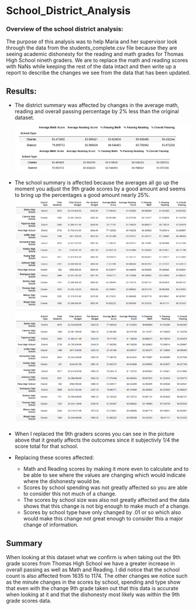 # School_District_Analysis

### Overview of the school district analysis:
The purpose of this analysis was to help Maria and her supervisor look through the data from the students_complete.csv file because they are seeing academic dishonesty for the reading and math grades for Thomas High School nineth graders. We are to replace the math and reading scores with NaNs while keeping the rest of the data intact and then write up a report to describe the changes we see from the data that has been updated.



## Results:

- The district summary was affected by changes in the average math, reading and overall passing percentage by 2% less than the original dataset. 
  
  ![Screenshot](/district_old.PNG)
    ![Screenshot](/District_new.PNG)
- The school summary is affected because the averages all go up the moment you adjust the 9th grade scores by a good amount and seems to bring up the percentages a good amount        nearly 25%.
   ![Screenshot](/Old_Sinfo.PNG)
    ![Screenshot](/New_Sinfo.PNG)
- When I replaced the 9th graders scores you can see in the picture above that it greatly affects the outcomes since it subjectivly 1/4 the score total for that school.
- Replacing these scores affected:
    - Math and Reading scores by making it more even to calculate and to be able to see where the values are changing which would indicate where the dishonesty would be.
    - Scores by school spending was not greatly affected so you are able to consider this not much of a change.
    - The scores by school size was also not greatly affected and the data shows that this change is not big enough to make much of a change.
    - Scores by school type have only changed by .01 or so which also would make this change not great enough to consider this a major change of information.
## Summary

  When looking at this dataset what we confirm is when taking out the 9th grade scores from Thomas High School we have a greater increase in overall passing as well as Math and      Reading. I did notice that the school count is also affected from 1635 to 1174. The other changes we notice such as the minute changes in the scores by school, spending and type show that even with the change 9th grade taken out that this data is accurate when looking at it and that the dishonesty most likely was within the 9th grade scores data.
  
